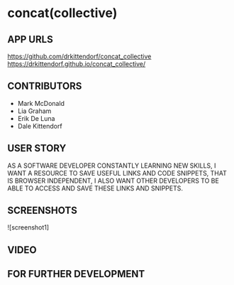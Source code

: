 # concat(collective)

## APP URLS
https://github.com/drkittendorf/concat_collective <br>
https://drkittendorf.github.io/concat_collective/


## CONTRIBUTORS
* Mark McDonald
* Lia Graham
* Erik De Luna
* Dale Kittendorf

## USER STORY
  AS A SOFTWARE DEVELOPER CONSTANTLY LEARNING NEW SKILLS, 
  I WANT A RESOURCE TO SAVE USEFUL LINKS AND CODE SNIPPETS, THAT IS BROWSER INDEPENDENT,
  I ALSO WANT OTHER DEVELOPERS TO BE ABLE TO ACCESS AND SAVE THESE LINKS AND SNIPPETS.

## SCREENSHOTS
  ![screenshot1] 


## VIDEO

## FOR FURTHER DEVELOPMENT


